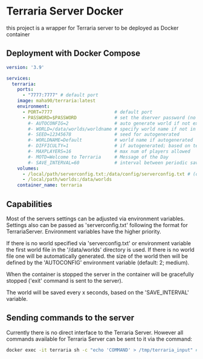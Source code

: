 # Terraria Server Docker
this project is a wrapper for Terraria server to be deployed as Docker container

## Deployment with Docker Compose
```yaml
version: '3.9'

services:
  terraria:
    ports:
      - "7777:7777" # default port
    image: maha90/terraria:latest
    environment:
      - PORT=7777                       # default port
      - PASSWORD=$PASSWORD              # set the dserver password (no password if empty)
        #- AUTOCONFIG=2                 # auto generate world if not existing (difficulty based on terraria autocreate config)
        #- WORLD=/data/worlds/worldname # specify world name if not in config
        #- SEED=12345678                # seed for autogenerated
        #- WORLDNAME=Default            # world name if autogenerated
        #- DIFFICULTY=1                 # if autogenerated; based on terraria server config
        #- MAXPLAYERS=16                # max num of players allowed
        #- MOTD=Welcome to Terraria     # Message of the Day
        #- SAVE_INTERVAL=60             # interval between periodic saves in seconds
    volumes:
      - /local/path/serverconfig.txt:/data/config/serverconfig.txt # (optional) map a serverconfig
      - /local/path/worlds:/data/worlds
    container_name: terraria
```
## Capabilities
Most of the servers settings can be adjusted via environment variables. Settings also can be passed as 'serverconfig.txt' following the format for TerrariaServer. Environment variables have the higher priority.

If there is no world specified via 'serverconfig.txt' or environment variable the first world file in the '/data/worlds' directory is used. If there is no world file one will be automatically generated. the size of the world then will be defined by the 'AUTOCONFIG' environment variable (default: 2; medium).

When the container is stopped the server in the container will be gracefully stopped ('exit' command is sent to the server).

The world will be saved every x seconds, based on the 'SAVE_INTERVAL' variable.

## Sending commands to the server
Currently there is no direct interface to the Terraria Server. However all commands available for Terraria Server can be sent to it via the command:
```bash
docker exec -it terraria sh -c "echo 'COMMAND' > /tmp/terraria_input" # Where COMMAND is the command that should be forwareded
```
